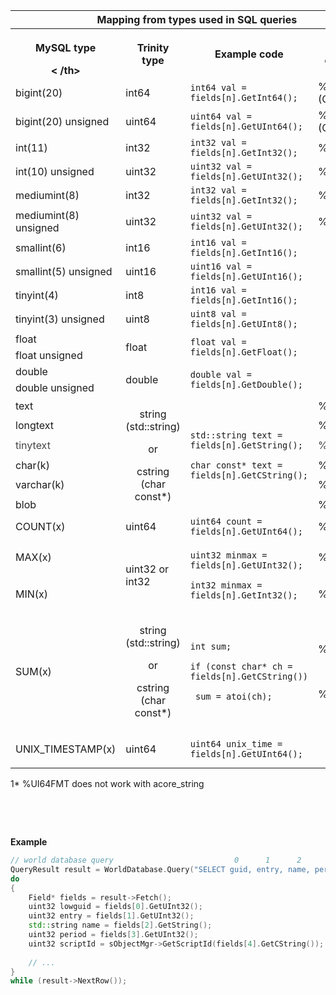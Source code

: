 <div id="main-content" data-inline-comments-target="true" class="wiki-content">
    <div class="table-wrap">
        <table class="confluenceTable" resolved="">
            <thead>
                <tr>
                    <th colspan="4" class="confluenceTh">Mapping from types used in SQL queries</th>
                </tr>
            </thead>
            <tbody>
                <tr>
                    <th class="confluenceTh">
                        <p>MySQL type</p>
                        < /th> <th class="confluenceTh">Trinity type
                    </th>
                    <th class="confluenceTh">Example code</th>
                    <th colspan="1" class="confluenceTh">Variable operators</th>
                </tr>
                <tr>
                    <td colspan="1" class="confluenceTd">bigint(20)</td>
                    <td colspan="1" class="confluenceTd">int64</td>
                    <td colspan="1" class="confluenceTd"><code>int64 val = fields[n].GetInt64();</code></td>
                    <td colspan="1" class="confluenceTd">%I64d&nbsp;&nbsp;&nbsp;&nbsp;&nbsp;&nbsp; (Capital i)</td>
                </tr>
                <tr>
                    <td colspan="1" class="confluenceTd">bigint(20) unsigned</td>
                    <td colspan="1" class="confluenceTd">uint64</td>
                    <td colspan="1" class="confluenceTd"><code><span>uint64 val = fields[n].GetUInt64();</span></code>
                    </td>
                    <td colspan="1" class="confluenceTd">%I64u&nbsp;&nbsp;&nbsp;&nbsp;&nbsp;&nbsp; (Capital i)</td>
                </tr>
                <tr>
                    <td colspan="1" class="confluenceTd">int(11)</td>
                    <td colspan="1" class="confluenceTd">int32</td>
                    <td colspan="1" class="confluenceTd"><code><span>int32 val = fields[n].GetInt32();</span></code>
                    </td>
                    <td colspan="1" class="confluenceTd"><span>%u</span></td>
                </tr>
                <tr>
                    <td colspan="1" class="confluenceTd">int(10) unsigned</td>
                    <td colspan="1" class="confluenceTd">uint32</td>
                    <td colspan="1" class="confluenceTd"><code><span>uint32 val = fields[n].GetUInt32();</span></code>
                    </td>
                    <td colspan="1" class="confluenceTd"><span>%u</span></td>
                </tr>
                <tr>
                    <td colspan="1" class="confluenceTd">mediumint(8)</td>
                    <td colspan="1" class="confluenceTd">int32</td>
                    <td colspan="1" class="confluenceTd"><code><span>int32 val = fields[n].GetInt32();</span></code>
                    </td>
                    <td colspan="1" class="confluenceTd"><span>%u</span></td>
                </tr>
                <tr>
                    <td colspan="1" class="confluenceTd">mediumint(8) unsigned</td>
                    <td colspan="1" class="confluenceTd">uint32</td>
                    <td colspan="1" class="confluenceTd"><code><span>uint32 val = fields[n].GetUInt32();</span></code>
                    </td>
                    <td colspan="1" class="confluenceTd"><span>%u</span></td>
                </tr>
                <tr>
                    <td colspan="1" class="confluenceTd">smallint(6)</td>
                    <td colspan="1" class="confluenceTd">int16</td>
                    <td colspan="1" class="confluenceTd"><code><span>int16 val = fields[n].GetInt16();</span></code>
                    </td>
                    <td colspan="1" class="confluenceTd">&nbsp;</td>
                </tr>
                <tr>
                    <td colspan="1" class="confluenceTd">smallint(5) unsigned</td>
                    <td colspan="1" class="confluenceTd">uint16</td>
                    <td colspan="1" class="confluenceTd"><code><span>uint16 val = fields[n].GetUInt16();</span></code>
                    </td>
                    <td colspan="1" class="confluenceTd">&nbsp;</td>
                </tr>
                <tr>
                    <td colspan="1" class="confluenceTd">tinyint(4)</td>
                    <td colspan="1" class="confluenceTd">int8</td>
                    <td colspan="1" class="confluenceTd"><code><span>int16 val = fields[n].GetInt16();</span></code>
                    </td>
                    <td colspan="1" class="confluenceTd">&nbsp;</td>
                </tr>
                <tr>
                    <td colspan="1" class="confluenceTd">tinyint(3) unsigned</td>
                    <td colspan="1" class="confluenceTd">uint8</td>
                    <td colspan="1" class="confluenceTd"><code><span>uint8 val = fields[n].GetUInt8();</span></code>
                    </td>
                    <td colspan="1" class="confluenceTd">&nbsp;</td>
                </tr>
                <tr>
                    <td colspan="1" class="confluenceTd">float</td>
                    <td rowspan="2" class="confluenceTd">float</td>
                    <td rowspan="2" class="confluenceTd"><code>float val = fields[n].GetFloat();</code></td>
                    <td colspan="1" class="confluenceTd">&nbsp;</td>
                </tr>
                <tr>
                    <td colspan="1" class="confluenceTd">float unsigned</td>
                    <td class="confluenceTd">&nbsp;</td>
                </tr>
                <tr>
                    <td class="confluenceTd">double</td>
                    <td rowspan="2" class="confluenceTd">double</td>
                    <td rowspan="2" class="confluenceTd"><code>double val = fields[n].GetDouble();</code></td>
                    <td colspan="1" class="confluenceTd">&nbsp;</td>
                </tr>
                <tr>
                    <td class="confluenceTd">double unsigned</td>
                    <td class="confluenceTd">&nbsp;</td>
                </tr>
                <tr>
                    <td colspan="1" class="confluenceTd">text</td>
                    <td rowspan="6" class="confluenceTd">
                        <p style="text-align: center;"><span>string (std::string)</span></p>
                        <p style="text-align: center;"><span>or</span></p>
                        <p style="text-align: center;"><span>cstring (char const*)</span></p>
                    </td>
                    <td rowspan="6" class="confluenceTd">
                        <p><code>std::string text = fields[n].GetString();</code></p>
                        <p><code>char const* text = fields[n].GetCString();</code></p>
                    </td>
                    <td colspan="1" class="confluenceTd">%s</td>
                </tr>
                <tr>
                    <td colspan="1" class="confluenceTd">longtext</td>
                    <td class="confluenceTd"><span>%s</span></td>
                </tr>
                <tr>
                    <td colspan="1" class="confluenceTd"><span style="color: rgb(68,68,68);">tinytext</span></td>
                    <td class="confluenceTd"><span style="color: rgb(68,68,68);"><span>%s</span></span></td>
                </tr>
                <tr>
                    <td colspan="1" class="confluenceTd">char(k)</td>
                    <td class="confluenceTd"><span>%s</span></td>
                </tr>
                <tr>
                    <td colspan="1" class="confluenceTd">varchar(k)</td>
                    <td class="confluenceTd"><span>%s</span></td>
                </tr>
                <tr>
                    <td colspan="1" class="confluenceTd">blob</td>
                    <td class="confluenceTd"><span>%s</span></td>
                </tr>
                <tr>
                    <td colspan="1" class="confluenceTd">COUNT(x)</td>
                    <td colspan="1" class="confluenceTd">uint64</td>
                    <td colspan="1" class="confluenceTd"><code><span>uint64 count = fields[n].GetUInt64();</span></code>
                    </td>
                    <td colspan="1" class="confluenceTd">%UI64FMT*</td>
                </tr>
                <tr>
                    <td colspan="1" class="confluenceTd">MAX(x)</td>
                    <td rowspan="2" class="confluenceTd">uint32 or int32</td>
                    <td rowspan="2" class="confluenceTd">
                        <p><code>uint32 minmax = fields[n].GetUInt32();</code></p>
                        <p><code>int32 minmax = fields[n].GetInt32();</code></p>
                    </td>
                    <td colspan="1" class="confluenceTd">%u</td>
                </tr>
                <tr>
                    <td colspan="1" class="confluenceTd">MIN(x)</td>
                    <td class="confluenceTd"><span>%u</span></td>
                </tr>
                <tr>
                    <td colspan="1" class="confluenceTd">SUM(x)</td>
                    <td colspan="1" class="confluenceTd">
                        <p style="text-align: center;">string (std::string)</p>
                        <p style="text-align: center;">or</p>
                        <p style="text-align: center;">cstring (char const*)</p>
                    </td>
                    <td colspan="1" class="confluenceTd">
                        <p><code>int sum;</code></p>
                        <p><code>if (const char* ch = fields[n].GetCString())</code></p>
                        <p><code> sum = atoi(ch);</code></p>
                    </td>
                    <td colspan="1" class="confluenceTd">
                        <p>%s</p>
                        <p>&nbsp;</p>
                        <p>%s</p>
                    </td>
                </tr>
                <tr>
                    <td colspan="1" class="confluenceTd">UNIX_TIMESTAMP(x)</td>
                    <td colspan="1" class="confluenceTd">uint64</td>
                    <td colspan="1" class="confluenceTd"><code>uint64 unix_time = fields[n].GetUInt64();</code></td>
                    <td colspan="1" class="confluenceTd">
                        <p>&nbsp;</p>
                    </td>
                </tr>
            </tbody>
        </table>
    </div>
    <p>1* %UI64FMT does not work with acore_string</p>
    <p>&nbsp;</p>
    <p>&nbsp;</p>
    <div class="code panel pdl conf-macro output-block" style="border-width: 1px;" data-hasbody="true"
        data-macro-name="code" data-macro-id="">
        <div class="codeHeader panelHeader pdl" style="border-bottom-width: 1px;"><b>Example</b></div>
        <div class="codeContent panelContent pdl"></div>
	</div>
</div>
		
```cpp
// world database query                           0      1      2      3        4
QueryResult result = WorldDatabase.Query("SELECT guid, entry, name, period, ScriptName FROM transports");
do
{
    Field* fields = result->Fetch();
    uint32 lowguid = fields[0].GetUInt32();
    uint32 entry = fields[1].GetUInt32();
    std::string name = fields[2].GetString();
    uint32 period = fields[3].GetUInt32();
    uint32 scriptId = sObjectMgr->GetScriptId(fields[4].GetCString());
     
    // ...
}
while (result->NextRow());
```
